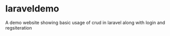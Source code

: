 # laraveldemo
A demo website showing basic usage of crud in laravel along with login and regsiteration
